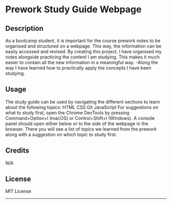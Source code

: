 # Prework Study Guide Webpage

## Description

As a bootcamp student, it is important for the course prework notes to be organised and structured on a webpage. This way, the information can be easily accessed and revised. By creating this project, I have organised my notes alongside practicing the content I am studying.
This makes it much easier to contain all the new information in a meaningful way.
-Along the way I have learned how to practically apply the concepts I have been studying.


## Usage

The study guide can be used by navigating the different sections to learn about the following topics:
HTML
CSS
Git
JavaScript
For suggestions on what to study first, open the Chrome DevTools by pressing Command+Option+I (macOS) or Control+Shift+I (Windows). A console panel should open either below or to the side of the webpage in the browser. There you will see a list of topics we learned from the prework along with a suggestion on which topic to study first.


## Credits
N/A

## License
MIT License

---

